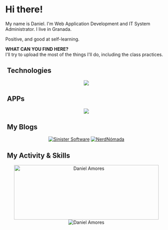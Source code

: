 <h1>Hi there!</h1>

My name is Daniel. I'm Web Application Development and IT System Administrator.
I live in Granada.

Positive, and good at self-learning.

<b>WHAT CAN YOU FIND HERE?</b>
<br>I'll try to upload the most of the things I'll do, including the class practices.

## &nbsp;Technologies
<div align="center">
  <img src="https://skillicons.dev/icons?i=cs,php,html,css,js,java,c">
</div>

## &nbsp;APPs
<div align="center">
  <img src="https://skillicons.dev/icons?i=visualstudio,vscode,git,github">
</div>

## &nbsp;My Blogs
<div align="center">
  <a href="https://www.sinister-software.com.es" title="Sinister Software" target="_blank"><img src="https://www.nerdnomada.es/proyectos/recursos/iconosinistersoftware.png" alt="Sinister Software"></a>
  <a href="https://www.nerdnomada.es" title="NerdNómada" target="_blank"><img src="https://www.nerdnomada.es/proyectos/recursos/icononerdnomada.png" alt="NerdNómada"></a>
</div>

## &nbsp;My Activity & Skills
<div align="center">
  <img width=450 height=170 align="center" alt="Daniel Amores" src="https://github-readme-stats.vercel.app/api?username=TheShadow500&theme=algolia&show_icons=true&bg_color=0D1117&hide_border=true&count_private=true">
  <img align="center" alt="Daniel Amores" src="https://github-readme-stats.vercel.app/api/top-langs/?username=TheShadow500&theme=algolia&layout=compact&bg_color=0D1117&hide_border=true&count_private=true">
</div>
